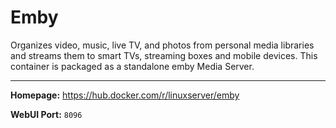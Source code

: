 # Emby

Organizes video, music, live TV, and photos from personal media libraries and streams them to smart TVs, streaming boxes and mobile devices. This container is packaged as a standalone emby Media Server.

---

**Homepage:** https://hub.docker.com/r/linuxserver/emby

**WebUI Port:** `8096`